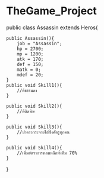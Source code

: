 # TheGame_Project

public class Assassin extends Heros{

	public Assassin(){
		job = "Assassin";
		hp = 2700;
		mp = 1200;
		atk = 170;
		def = 150;
		matk = 0;
		mdef = 20;
	}
	public void Skill1(){
		//ตีธรรมดา
	}
	
	public void Skill2(){
		//ตีติดพิษ
	}
	
	public void Skill3(){
		//ปาดาวกระจายใส่ฝั่งศัตรูทุกคน
	}
	
	public void Skill4(){
		//เพิ่มอัตราการหลบหลีกทั้งทีม 70%
	}

}

